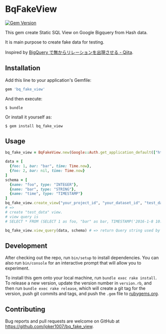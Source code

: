 # BqFakeView
[![Gem Version](https://badge.fury.io/rb/bq_fake_view.svg)](https://badge.fury.io/rb/bq_fake_view)

This gem create Static SQL View on Google Bigquery from Hash data.

It is main purpose to create fake data for testing.

Inspired by [BigQuery で無からリレーションを出現させる - Qiita](http://qiita.com/yancya/items/9af89b6f8d7975ef5892 "BigQuery で無からリレーションを出現させる - Qiita").

## Installation

Add this line to your application's Gemfile:

```ruby
gem 'bq_fake_view'
```

And then execute:

    $ bundle

Or install it yourself as:

    $ gem install bq_fake_view

## Usage

```ruby
bq_fake_view = BqFakeView.new(Google::Auth.get_application_default(["https://www.googleapis.com/auth/bigquery"]))

data = [
  {foo: 1, bar: "bar", time: Time.now},
  {foo: 2, bar: nil, time: Time.now}
]
schema = [
  {name: "foo", type: "INTEGER"},
  {name: "bar", type: "STRING"},
  {name: "time", type: "TIMESTAMP"}
]
bq_fake_view.create_view("your_project_id", "your_dataset_id", "test_data", data, schema)
# =>
# create "test_data" view.
# view query is
# SELECT * FROM (SELECT 1 as foo, "bar" as bar, TIMESTAMP('2016-1-8 10:02:01') as time), (SELECT 2 as foo, CAST(NULL as STRING) as bar, TIMESTAMP('2016-1-8 10:02:01') as time)

bq_fake_view.view_query(data, schema) # => return Query string used by View definition
```

## Development

After checking out the repo, run `bin/setup` to install dependencies. You can also run `bin/console` for an interactive prompt that will allow you to experiment.

To install this gem onto your local machine, run `bundle exec rake install`. To release a new version, update the version number in `version.rb`, and then run `bundle exec rake release`, which will create a git tag for the version, push git commits and tags, and push the `.gem` file to [rubygems.org](https://rubygems.org).

## Contributing

Bug reports and pull requests are welcome on GitHub at https://github.com/joker1007/bq_fake_view.


